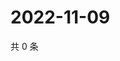 # 2022-11-09

共 0 条

<!-- BEGIN WEIBO -->
<!-- 最后更新时间 Wed Nov 09 2022 20:37:42 GMT+0800 (China Standard Time) -->

<!-- END WEIBO -->
